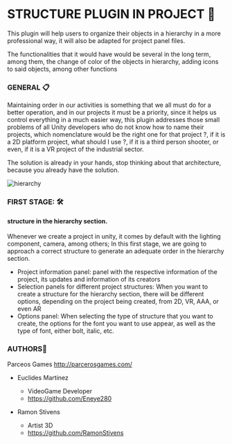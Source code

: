 # STRUCTURE PLUGIN IN PROJECT 🚀

This plugin will help users to organize their objects in a hierarchy in a more professional way, it will also be adapted for project panel files.

The functionalities that it would have would be several in the long term, among them, the change of color of the objects in hierarchy, adding icons to said objects, among other functions

### **GENERAL** 📋
Maintaining order in our activities is something that we all must do for a better operation, and in our projects it must be a priority, since it helps us control everything in a much easier way, this plugin addresses those small problems of all Unity developers who do not know how to name their projects, which nomenclature would be the right one for that project ?, if it is a 2D platform project, what should I use ?, if it is a third person shooter, or even, if it is a VR project of the industrial sector.

The solution is already in your hands, stop thinking about that architecture, because you already have the solution.

![hierarchy](https://user-images.githubusercontent.com/26027219/88470414-acb87080-cec1-11ea-9c52-5ece88b07821.png)

### **FIRST STAGE:** 🛠️
#### structure in the hierarchy section.

Whenever we create a project in unity, it comes by default with the lighting component, camera, among others; In this first stage, we are going to approach a correct structure to generate an adequate order in the hierarchy section.

* Project information panel: panel with the respective information of the project, its updates and information of its creators
* Selection panels for different project structures: When you want to create a structure for the hierarchy section, there will be different options, depending on the project being created, from 2D, VR, AAA, or even AR
* Options panel: When selecting the type of structure that you want to create, the options for the font you want to use appear, as well as the type of font, either bolt, italic, etc.


### **AUTHORS**📄
Parceos Games
http://parcerosgames.com/

* Euclides Martinez
     * VideoGame Developer
     * https://github.com/Eneye280

* Ramon Stivens
     * Artist 3D
     * https://github.com/RamonStivens
